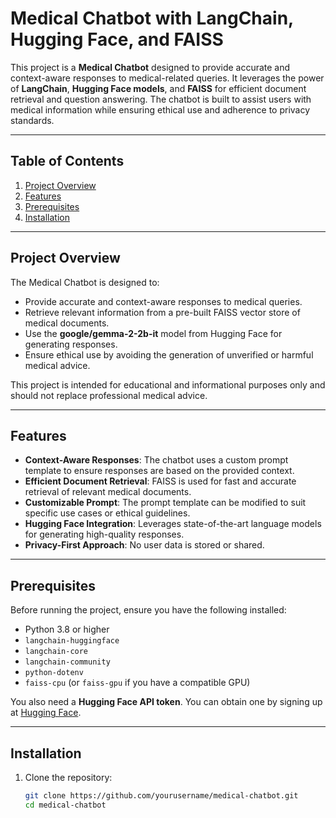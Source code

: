 # Medical Chatbot with LangChain, Hugging Face, and FAISS

This project is a **Medical Chatbot** designed to provide accurate and context-aware responses to medical-related queries. It leverages the power of **LangChain**, **Hugging Face models**, and **FAISS** for efficient document retrieval and question answering. The chatbot is built to assist users with medical information while ensuring ethical use and adherence to privacy standards.

---

## Table of Contents

1. [Project Overview](#project-overview)
2. [Features](#features)
3. [Prerequisites](#prerequisites)
4. [Installation](#installation)

---

## Project Overview

The Medical Chatbot is designed to:
- Provide accurate and context-aware responses to medical queries.
- Retrieve relevant information from a pre-built FAISS vector store of medical documents.
- Use the **google/gemma-2-2b-it** model from Hugging Face for generating responses.
- Ensure ethical use by avoiding the generation of unverified or harmful medical advice.

This project is intended for educational and informational purposes only and should not replace professional medical advice.

---

## Features

- **Context-Aware Responses**: The chatbot uses a custom prompt template to ensure responses are based on the provided context.
- **Efficient Document Retrieval**: FAISS is used for fast and accurate retrieval of relevant medical documents.
- **Customizable Prompt**: The prompt template can be modified to suit specific use cases or ethical guidelines.
- **Hugging Face Integration**: Leverages state-of-the-art language models for generating high-quality responses.
- **Privacy-First Approach**: No user data is stored or shared.

---

## Prerequisites

Before running the project, ensure you have the following installed:

- Python 3.8 or higher
- `langchain-huggingface`
- `langchain-core`
- `langchain-community`
- `python-dotenv`
- `faiss-cpu` (or `faiss-gpu` if you have a compatible GPU)

You also need a **Hugging Face API token**. You can obtain one by signing up at [Hugging Face](https://huggingface.co/).

---

## Installation

1. Clone the repository:

   ```bash
   git clone https://github.com/yourusername/medical-chatbot.git
   cd medical-chatbot